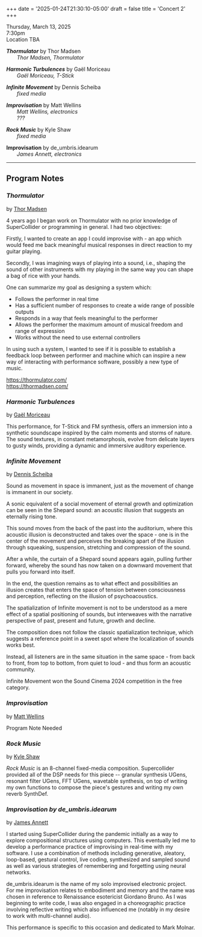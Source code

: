 
+++
date = '2025-01-24T21:30:10-05:00'
draft = false
title = 'Concert 2'
+++

Thursday, March 13, 2025  
7:30pm  
Location TBA


***Thormulator*** by Thor Madsen  
&emsp;&emsp;*Thor Madsen, Thormulator*  



***Harmonic Turbulences*** by Gaël Moriceau  
&emsp;&emsp;*Gaël Moriceau, T-Stick*  



***Infinite Movement*** by Dennis Scheiba  
&emsp;&emsp;*fixed media*  



***Improvisation*** by Matt Wellins  
&emsp;&emsp;*Matt Wellins, electronics*  
&emsp;&emsp;*???*  



***Rock Music*** by Kyle Shaw  
&emsp;&emsp;*fixed media*  



**Improvisation** by de_umbris.idearum  
&emsp;&emsp;*James Annett, electronics*  

---

## Program Notes

### *Thormulator*

by [Thor Madsen](/bios/#thor-madsen)

4 years ago I began work on Thormulator with no prior knowledge of SuperCollider or programming in general. I had two objectives:

Firstly, I wanted to create an app I could improvise with - an app which would feed me back meaningful musical responses in direct reaction to my guitar playing.

Secondly, I was imagining ways of playing into a sound, i.e., shaping the sound of other instruments with my playing in the same way you can shape a bag of rice with your hands.

One can summarize my goal as designing a system which:  
- Follows the performer in real time  
- Has a sufficient number of responses to create a wide range of possible outputs  
- Responds in a way that feels meaningful to the performer  
- Allows the performer the maximum amount of musical freedom and range of expression  
- Works without the need to use external controllers

In using such a system, I wanted to see if it is possible to establish a feedback loop between performer and machine which can inspire a new way of interacting with performance software, possibly a new type of music.

https://thormulator.com/  
https://thormadsen.com/

### *Harmonic Turbulences*

by [Gaël Moriceau](/bios/#gaël-moriceau)

This performance, for T-Stick and FM synthesis, offers an immersion into a synthetic soundscape inspired by the calm moments and storms of nature. The sound textures, in constant metamorphosis, evolve from delicate layers to gusty winds, providing a dynamic and immersive auditory experience.

### *Infinite Movement*

by [Dennis Scheiba](/bios/#dennis-scheiba)

Sound as movement in space is immanent, just as the movement of change is immanent in our society.

A sonic equivalent of a social movement of eternal growth and optimization can be seen in the Shepard sound: an acoustic illusion that suggests an eternally rising tone.

This sound moves from the back of the past into the auditorium, where this acoustic illusion is deconstructed and takes over the space - one is in the center of the movement and perceives the breaking apart of the illusion through squeaking, suspension, stretching and compression of the sound.

After a while, the curtain of a Shepard sound appears again, pulling further forward, whereby the sound has now taken on a downward movement that pulls you forward into itself.

In the end, the question remains as to what effect and possibilities an illusion creates that enters the space of tension between consciousness and perception, reflecting on the illusion of psychoacoustics.

The spatialization of Infinite movement is not to be understood as a mere effect of a spatial positioning of sounds, but interweaves with the narrative perspective of past, present and future, growth and decline.

The composition does not follow the classic spatialization technique, which suggests a reference point in a sweet spot where the localization of sounds works best.

Instead, all listeners are in the same situation in the same space - from back to front, from top to bottom, from quiet to loud - and thus form an acoustic community.

Infinite Movement won the Sound Cinema 2024 competition in the free category.

### *Improvisation*

by [Matt Wellins](/bios/#matt-wellins)

Program Note Needed

### *Rock Music*

by [Kyle Shaw](/bios/#kyle-shaw)

*Rock Music* is an 8-channel fixed-media composition. Supercollider provided all of the DSP needs for this piece -- granular synthesis UGens, resonant filter UGens, FFT UGens, wavetable synthesis, on top of writing my own functions to compose the piece's gestures and writing my own reverb SynthDef.

### ***Improvisation** by de_umbris.idearum*

by [James Annett](/bios/#james-annett)

I started using SuperCollider during the pandemic initially as a way to explore compositional structures using computers. This eventually led me to develop a performance practice of improvising in real-time with my software. I use a combination of methods including generative, aleatory, loop-based, gestural control, live coding, synthesized and sampled sound as well as various strategies of remembering and forgetting using neural networks.

de_umbris.idearum is the name of my solo improvised electronic project. For me improvisation relates to embodiment and memory and the name was chosen in reference to Renaissance esotericist Giordano Bruno. As I was beginning to write code, I was also engaged in a choreographic practice involving reflective writing which also influenced me (notably in my desire to work with multi-channel audio).

This performance is specific to this occasion and dedicated to Mark Molnar.

